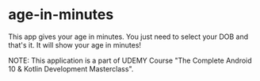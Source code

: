 # age-in-minutes

This app gives your age in minutes. You just need to select your DOB and that's it. It will show your age in minutes!


NOTE:
This application is a part of UDEMY Course "The Complete Android 10 & Kotlin Development Masterclass".
